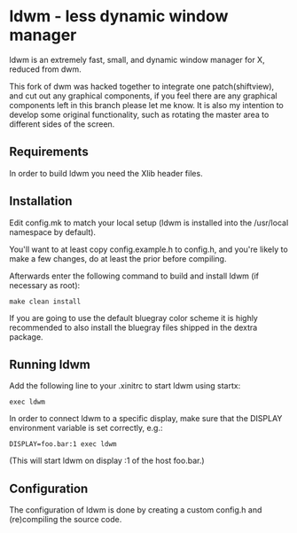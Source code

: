 ldwm - less dynamic window manager
============================
ldwm is an extremely fast, small, and dynamic window manager for X, reduced from dwm.

This fork of dwm was hacked together to integrate one patch(shiftview), and cut out any graphical components, if you feel there are any graphical components left in this branch please let me know.
It is also my intention to develop some original functionality, such as rotating the master area to different sides of the screen.


Requirements
------------
In order to build ldwm you need the Xlib header files.


Installation
------------
Edit config.mk to match your local setup (ldwm is installed into
the /usr/local namespace by default).

You'll want to at least copy config.example.h to config.h, and you're likely 
to make a few changes, do at least the prior before compiling.

Afterwards enter the following command to build and install ldwm (if
necessary as root):

    make clean install

If you are going to use the default bluegray color scheme it is highly
recommended to also install the bluegray files shipped in the dextra package.


Running ldwm
-----------
Add the following line to your .xinitrc to start ldwm using startx:

    exec ldwm

In order to connect ldwm to a specific display, make sure that
the DISPLAY environment variable is set correctly, e.g.:

    DISPLAY=foo.bar:1 exec ldwm

(This will start ldwm on display :1 of the host foo.bar.)

Configuration
-------------
The configuration of ldwm is done by creating a custom config.h
and (re)compiling the source code.
